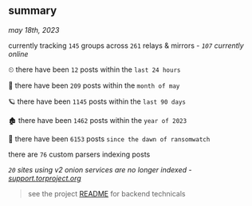 
## summary
_may 18th, 2023_

currently tracking `145` groups across `261` relays & mirrors - _`107` currently online_

⏲ there have been `12` posts within the `last 24 hours`

🦈 there have been `209` posts within the `month of may`

🪐 there have been `1145` posts within the `last 90 days`

🏚 there have been `1462` posts within the `year of 2023`

🦕 there have been `6153` posts `since the dawn of ransomwatch`

there are `76` custom parsers indexing posts

_`20` sites using v2 onion services are no longer indexed - [support.torproject.org](https://support.torproject.org/onionservices/v2-deprecation/)_

> see the project [README](https://github.com/joshhighet/ransomwatch#ransomwatch--) for backend technicals
